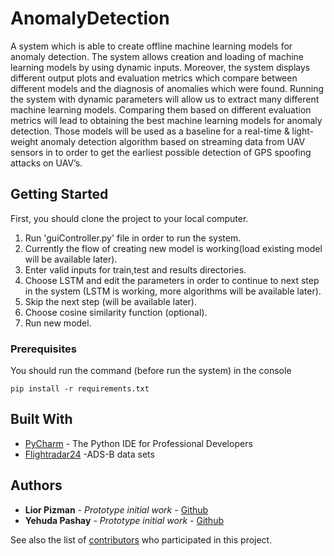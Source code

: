 # AnomalyDetection

A system which is able to create offline machine learning models for anomaly detection. The system allows creation and loading of machine learning models by using dynamic inputs. Moreover, the system displays different output plots and evaluation metrics which compare between different models and the diagnosis of anomalies which were found. Running the system with dynamic parameters will allow us to extract many different machine learning models. Comparing them based on different evaluation metrics will lead to obtaining the best machine learning models for anomaly detection. Those models will be used as a baseline for a real-time & light-weight anomaly detection algorithm based on streaming data from UAV sensors in to order to get the earliest possible detection of GPS spoofing attacks on UAV’s.  

## Getting Started

First, you should clone the project to your local computer.
1. Run 'guiController.py' file in order to run the system.
2. Currently the flow of creating new model is working(load existing model will be available later).
3. Enter valid inputs for train,test and results directories.
4. Choose LSTM and edit the parameters in order to continue to next step in the system (LSTM is working, more algorithms will be available later).
5. Skip the next step (will be available later).
6. Choose cosine similarity function (optional).
7. Run new model.

### Prerequisites

You should run the command (before run the system) in the console

```
pip install -r requirements.txt
```

## Built With

* [PyCharm](https://www.jetbrains.com/pycharm/) - The Python IDE for Professional Developers
* [Flightradar24](https://www.flightradar24.com/) -ADS-B data sets

## Authors

* **Lior Pizman** - *Prototype initial work* - [Github](https://github.com/liorpizman/)
* **Yehuda Pashay** - *Prototype initial work* - [Github](https://github.com/yehudapashay)

See also the list of [contributors](https://github.com/liorpizman/AnomalyDetection/contributors) who participated in this project.

